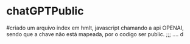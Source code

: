 # chatGPTPublic
#criado um arquivo index em hmlt, javascript chamando a api OPENAI, sendo que a chave não está mapeada, por o codigo ser public.
;;;
....
d
